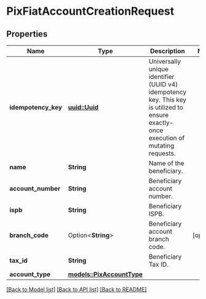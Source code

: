 # PixFiatAccountCreationRequest

## Properties

Name | Type | Description | Notes
------------ | ------------- | ------------- | -------------
**idempotency_key** | [**uuid::Uuid**](uuid::Uuid.md) | Universally unique identifier (UUID v4) idempotency key. This key is utilized to ensure exactly-once execution of mutating requests. | 
**name** | **String** | Name of the beneficiary. | 
**account_number** | **String** | Beneficiary account number. | 
**ispb** | **String** | Beneficiary ISPB. | 
**branch_code** | Option<**String**> | Beneficiary account branch code. | [optional]
**tax_id** | **String** | Beneficiary Tax ID. | 
**account_type** | [**models::PixAccountType**](PixAccountType.md) |  | 

[[Back to Model list]](../README.md#documentation-for-models) [[Back to API list]](../README.md#documentation-for-api-endpoints) [[Back to README]](../README.md)



